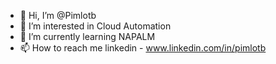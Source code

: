 - 👋 Hi, I’m @Pimlotb
- 👀 I’m interested in Cloud Automation
- 🌱 I’m currently learning NAPALM
- 📫 How to reach me linkedin - www.linkedin.com/in/pimlotb

<!---
Pimlotb/Pimlotb is a ✨ special ✨ repository because its `README.md` (this file) appears on your GitHub profile.
You can click the Preview link to take a look at your changes.
--->
